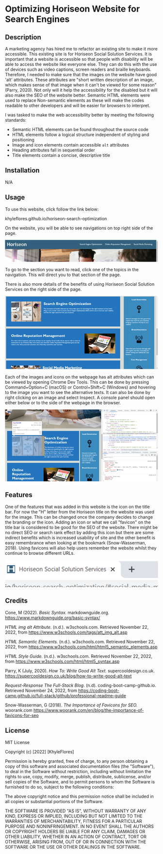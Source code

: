 # Optimizing Horiseon Website for Search Engines

## Description

A marketing agency has hired me to refactor an existing site to make it more accessible. This existing site is for Horiseon Social Solution Services. It is important that a website is accessible so that people with disability will be able to access the website like everyone else. They can do this with the use of devices such as video captions, screen readers and braille keyboards. Therefore, I needed to make sure that the images on the website have good 'alt' attributes. These attributes are "short written description of an image, which makes sense of that image when it can't be viewed for some reason" (Parry, 2020). Not only will it help the accessibility for the disabled but it will also make the SEO of the website better. Semantic HTML elements were used to replace Non-semantic elements as these will make the codes readable to other developers and will be easier for browsers to interpret. 

I was tasked to make the web accessibility better by meeting the following standards:

* Semantic HTML elements can be found throughout the source code
* HTML elements follow a logical structure independent of styling and positioning
* Image and icon elements contain accessible `alt` attributes
* Heading attributes fall in sequential order
* Title elements contain a concise, descriptive title

## Installation

N/A

## Usage

To use this website, click follow the link below:

khyleflores.github.io/horiseon-search-optimization 

On the website, you will be able to see navigations on top right side of the page. 

![Navigation screenshot](/assets/images/screenshot-1.png)

To go to the section you want to read, click one of the topics in the navigation. This will direct you to that section of the page. 

There is also more details of the benefits of using Horiseon Social Solution Services on the right side of the page.

![benefits of Horiseon screenshot on the right side](/assets/images/screenshot-2.png)

Each of the images and icons on the webpage has alt attributes which can be viewed by opening Chrome Dev Tools. This can be done by pressing Command+Option+C (macOS) or Control+Shift+C (Windows) and hovering to the image you want to see the alternative texts. It can also be done by right clicking on an image and select Inspect. A console panel should open either below or to the side of the webpage in the browser.

![benefits of Horiseon screenshot on the right side](/assets/images/screenshot-3.png)

## Features

One of the features that was added in this website is the icon on the title bar. For now the "H" letter from the Horiseon title on the website was used for the image. This can be changed once the company decides to change the branding or the icon. Adding an icon or what we call "favicon" on the title bar is considered to be good for the SEO of the website. There might be no direct SEO or search rank effect by adding this icon but there are some indirect benefits which is increased usability of site and the other benefit is easy remembrance when looking at the bookmark (Snow-Wasserman, 2018). Using favicons will also help users remember the website whilst they continue to browse different URLs.

![Favicon H for Horiseon](/assets/images/Favicon-screenshot.png)

## Credits

Cone, M (2022). *Basic Syntax.* markdownguide.org. https://www.markdownguide.org/basic-syntax/

*HTML img alt Attribute.* (n.d.). w3schools.com. Retrieved November 22, 2022, from 
https://www.w3schools.com/tags/att_img_alt.asp

*HTML Semantic Elements.* (n.d.). w3schools.com. Retrieved November 22, 2022, from https://www.w3schools.com/html/html5_semantic_elements.asp 

*HTML Style Guide.* (n.d.). w3schools.com. Retrieved November 22, 2022, from 
https://www.w3schools.com/html/html5_syntax.asp

Parry, K (July, 2020). *How To: Write Good Alt Text.* supercooldesign.co.uk. https://supercooldesign.co.uk/blog/how-to-write-good-alt-text

*Request-Response The Full-Stack Blog*. (n.d). coding-boot-camp-github.io. Retrieved November 24, 2022, from
https://coding-boot-camp.github.io/full-stack/github/professional-readme-guide

Snow-Wasserman, G (2018). *The Importance of Favicons for SEO.* woorank.com https://www.woorank.com/en/blog/the-importance-of-favicons-for-seo


## License

MIT License

Copyright (c) [2022] [KhyleFlores]

Permission is hereby granted, free of charge, to any person obtaining a copy
of this software and associated documentation files (the "Software"), to deal
in the Software without restriction, including without limitation the rights
to use, copy, modify, merge, publish, distribute, sublicense, and/or sell
copies of the Software, and to permit persons to whom the Software is
furnished to do so, subject to the following conditions:

The above copyright notice and this permission notice shall be included in all
copies or substantial portions of the Software.

THE SOFTWARE IS PROVIDED "AS IS", WITHOUT WARRANTY OF ANY KIND, EXPRESS OR
IMPLIED, INCLUDING BUT NOT LIMITED TO THE WARRANTIES OF MERCHANTABILITY,
FITNESS FOR A PARTICULAR PURPOSE AND NONINFRINGEMENT. IN NO EVENT SHALL THE
AUTHORS OR COPYRIGHT HOLDERS BE LIABLE FOR ANY CLAIM, DAMAGES OR OTHER
LIABILITY, WHETHER IN AN ACTION OF CONTRACT, TORT OR OTHERWISE, ARISING FROM,
OUT OF OR IN CONNECTION WITH THE SOFTWARE OR THE USE OR OTHER DEALINGS IN THE
SOFTWARE.



